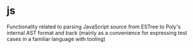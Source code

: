 # js

Functionality related to parsing JavaScript source from ESTree to Poly's internal AST format and back (mainly as a convenience for expressing test cases in a familiar language with tooling)

